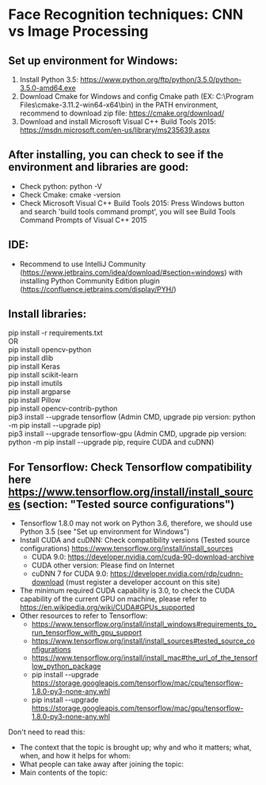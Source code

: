 # Face Recognition techniques: CNN vs Image Processing

## Set up environment for Windows: <br />
1. Install Python 3.5: https://www.python.org/ftp/python/3.5.0/python-3.5.0-amd64.exe <br />
2. Download Cmake for Windows and config Cmake path (EX: C:\Program Files\cmake-3.11.2-win64-x64\bin) in the PATH environment, recommend to download zip file: https://cmake.org/download/ <br />
3. Download and install Microsoft Visual C++ Build Tools 2015: https://msdn.microsoft.com/en-us/library/ms235639.aspx

## After installing, you can check to see if the environment and libraries are good: <br />
- Check python: python -V <br />
- Check Cmake: cmake -version <br />
- Check Microsoft Visual C++ Build Tools 2015: Press Windows button and search 'build tools command prompt', you will see Build Tools Command Prompts of Visual C++ 2015

## IDE: <br />
- Recommend to use IntelliJ Community (https://www.jetbrains.com/idea/download/#section=windows) with installing Python Community Edition plugin (https://confluence.jetbrains.com/display/PYH/)


## Install libraries: <br />
pip install -r requirements.txt <br />
OR <br />
pip install opencv-python <br />
pip install dlib <br />
pip install Keras <br />
pip install scikit-learn <br />
pip install imutils <br />
pip install argparse <br />
pip install Pillow <br />
pip install opencv-contrib-python <br />
pip3 install --upgrade tensorflow (Admin CMD, upgrade pip version: python -m pip install --upgrade pip) <br />
pip3 install --upgrade tensorflow-gpu (Admin CMD, upgrade pip version: python -m pip install --upgrade pip, require CUDA and cuDNN) <br />

## For Tensorflow: Check Tensorflow compatibility here https://www.tensorflow.org/install/install_sources (section: "Tested source configurations")
- Tensorflow 1.8.0 may not work on Python 3.6, therefore, we should use Python 3.5 (see "Set up environment for Windows") <br />
- Install CUDA and cuDNN: Check compatibility versions (Tested source configurations) https://www.tensorflow.org/install/install_sources
    - CUDA 9.0: https://developer.nvidia.com/cuda-90-download-archive <br />
    - CUDA other version: Please find on Internet
    - cuDNN 7 for CUDA 9.0: https://developer.nvidia.com/rdp/cudnn-download (must register a developer account on this site)
- The minimum required CUDA capability is 3.0, to check the CUDA capability of the current GPU on machine, please refer to https://en.wikipedia.org/wiki/CUDA#GPUs_supported
- Other resources to refer to Tensorflow:
    - https://www.tensorflow.org/install/install_windows#requirements_to_run_tensorflow_with_gpu_support <br />
    - https://www.tensorflow.org/install/install_sources#tested_source_configurations <br />
    - https://www.tensorflow.org/install/install_mac#the_url_of_the_tensorflow_python_package <br />
    - pip install --upgrade https://storage.googleapis.com/tensorflow/mac/cpu/tensorflow-1.8.0-py3-none-any.whl <br />
    - pip install --upgrade https://storage.googleapis.com/tensorflow/mac/gpu/tensorflow-1.8.0-py3-none-any.whl


Don't need to read this:
- The context that the topic is brought up; why and who it matters; what, when, and how it helps for whom:
- What people can take away after joining the topic:
- Main contents of the topic: